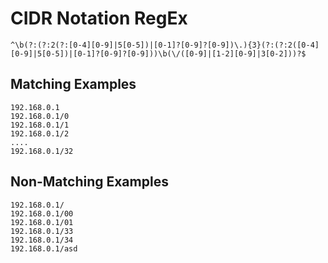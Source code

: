 # CIDR Notation RegEx
```
^\b(?:(?:2(?:[0-4][0-9]|5[0-5])|[0-1]?[0-9]?[0-9])\.){3}(?:(?:2([0-4][0-9]|5[0-5])|[0-1]?[0-9]?[0-9]))\b(\/([0-9]|[1-2][0-9]|3[0-2]))?$
```

## Matching Examples
```
192.168.0.1
192.168.0.1/0
192.168.0.1/1
192.168.0.1/2
....
192.168.0.1/32
```

## Non-Matching Examples
```
192.168.0.1/
192.168.0.1/00
192.168.0.1/01
192.168.0.1/33
192.168.0.1/34
192.168.0.1/asd
```
